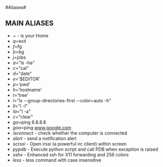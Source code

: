 #Aliases#

## MAIN ALIASES ##
- *~* - is your Home
- *q*=exit
- *f*=fg
- *b*=bg
- *j*=jobs
- *a*="ls -ha"
- *c*="cal"
- *d*="date"
- *e*='$EDITOR'
- *p*='pwd'
- *h*='hostname'
- *t*='tree'
- *l*="ls --group-directories-first --color=auto -h"
- *ll*="l -l"
- *la*="l -a"
- *c*="clear"
- *go*=ping 8.8.8.8
- *goo*=ping www.google.com
- *isconnect* - check whether the computer is connected
- *alert* - send a notification alert
- *scrssi* - Open irssi (a powerful irc client) within screen
- *pypdb* - Execute python script and call PDB when exception is raised
- *sshx* - Enhanced ssh for X11 forwarding and 256 colors
- *less* - less command with case insensitive
